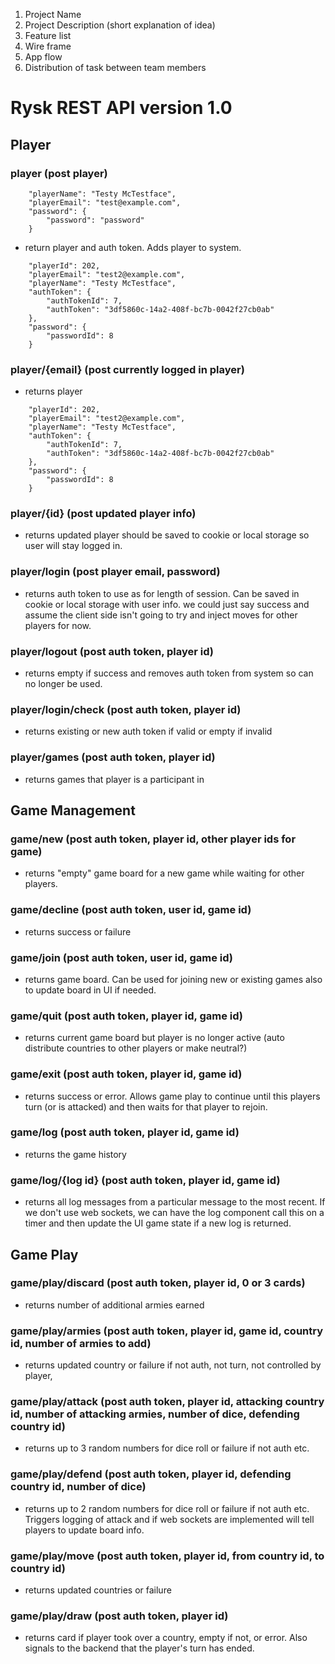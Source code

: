 1. Project Name
2. Project Description (short explanation of idea)
3. Feature list
4. Wire frame
5. App flow
6. Distribution of task between team members

# Rysk REST API version 1.0

## Player

### player (post player)

```
    "playerName": "Testy McTestface",
    "playerEmail": "test@example.com",
    "password": {
        "password": "password"
    }
```

- return player and auth token. Adds player to system.

```    
    "playerId": 202,
    "playerEmail": "test2@example.com",
    "playerName": "Testy McTestface",
    "authToken": {
        "authTokenId": 7,
        "authToken": "3df5860c-14a2-408f-bc7b-0042f27cb0ab"
    },
    "password": {
        "passwordId": 8
    }
```

### player/{email} (post currently logged in player)

- returns player

```    
    "playerId": 202,
    "playerEmail": "test2@example.com",
    "playerName": "Testy McTestface",
    "authToken": {
        "authTokenId": 7,
        "authToken": "3df5860c-14a2-408f-bc7b-0042f27cb0ab"
    },
    "password": {
        "passwordId": 8
    }
```

### player/{id} (post updated player info)

- returns updated player should be saved to cookie or local storage so user will stay logged in.

### player/login (post player email, password)

- returns auth token to use as for length of session. Can be saved in cookie or local storage with user info. we could
  just say success and assume the client side isn't going to try and inject moves for other players for now.

### player/logout (post auth token, player id)

- returns empty if success and removes auth token from system so can no longer be used.

### player/login/check (post auth token, player id)

- returns existing or new auth token if valid or empty if invalid

### player/games (post auth token, player id)

- returns games that player is a participant in

## Game Management

### game/new (post auth token, player id, other player ids for game)

- returns "empty" game board for a new game while waiting for other players.

### game/decline (post auth token, user id, game id)

- returns success or failure

### game/join (post auth token, user id, game id)

- returns game board. Can be used for joining new or existing games also to update board in UI if needed.

### game/quit (post auth token, player id, game id)

- returns current game board but player is no longer active (auto distribute countries to other players or make
  neutral?)

### game/exit (post auth token, player id, game id)

- returns success or error. Allows game play to continue until this players turn (or is attacked) and then waits for
  that player to rejoin.

### game/log (post auth token, player id, game id)

- returns the game history

### game/log/{log id} (post auth token, player id, game id)

- returns all log messages from a particular message to the most recent. If we don't use web sockets, we can have the
  log component call this on a timer and then update the UI game state if a new log is returned.

## Game Play

### game/play/discard (post auth token, player id, 0 or 3 cards)

- returns number of additional armies earned

### game/play/armies (post auth token, player id, game id, country id, number of armies to add)

- returns updated country or failure if not auth, not turn, not controlled by player,

### game/play/attack (post auth token, player id, attacking country id, number of attacking armies, number of dice, defending country id)

- returns up to 3 random numbers for dice roll or failure if not auth etc.

### game/play/defend (post auth token, player id, defending country id, number of dice)

- returns up to 2 random numbers for dice roll or failure if not auth etc. Triggers logging of attack and if web sockets
  are implemented will tell players to update board info.

### game/play/move (post auth token, player id, from country id, to country id)

- returns updated countries or failure

### game/play/draw (post auth token, player id)

- returns card if player took over a country, empty if not, or error. Also signals to the backend that the player's turn
  has ended.

